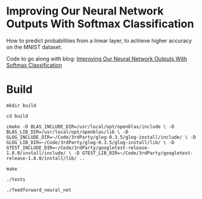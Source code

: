 # Improving Our Neural Network Outputs With Softmax Classification

How to predict probabilities from a linear layer, to achieve higher accuracy on the MNIST dataset.

Code to go along with blog: [Improving Our Neural Network Outputs With Softmax Classification](http://www.curiousinspiration.com/posts/improving-our-neural-network-outputs-with-softmax-classification)

# Build

`mkdir build`

`cd build`

`cmake -D BLAS_INCLUDE_DIR=/usr/local/opt/openblas/include \
       -D BLAS_LIB_DIR=/usr/local/opt/openblas/lib \
       -D GLOG_INCLUDE_DIR=~/Code/3rdParty/glog-0.3.5/glog-install/include/ \
       -D GLOG_LIB_DIR=~/Code/3rdParty/glog-0.3.5/glog-install/lib/ \
       -D GTEST_INCLUDE_DIR=~/Code/3rdParty/googletest-release-1.8.0/install/include/ \
       -D GTEST_LIB_DIR=~/Code/3rdParty/googletest-release-1.8.0/install/lib/ ..`

`make`

`./tests`

`./feedforward_neural_net`